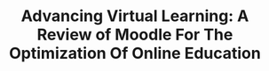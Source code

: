 ---
id: 3
type: Conference Paper
title: "Advancing Virtual Learning: A Review of Moodle For The Optimization Of Online Education"
published: 18th International Technology, Education and Development Conference
doi: 10.21125/inted.2024.1040
year: 2024
authors: Indira Lazara Lanza Cruz, Raul Montoliu, Alex Martínez-Martínez, and Inmaculada Remolar
---